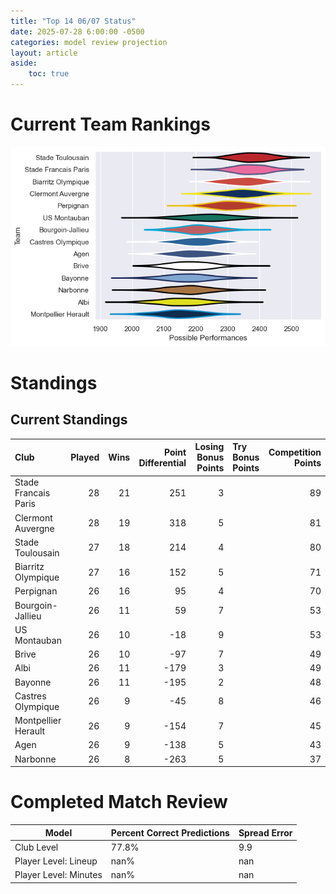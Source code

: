 ```yaml
---  
title: "Top 14 06/07 Status"  
date: 2025-07-28 6:00:00 -0500  
categories: model review projection  
layout: article  
aside:  
    toc: true  
---
```

# Current Team Rankings


![Club Rankings](plots/rankings_Top_14_0607.png)
# Standings

## Current Standings


| Club                 |   Played |   Wins |   Point Differential |   Losing Bonus Points | Try Bonus Points   |   Competition Points |
|:---------------------|---------:|-------:|---------------------:|----------------------:|:-------------------|---------------------:|
| Stade Francais Paris |       28 |     21 |                  251 |                     3 |                    |                   89 |
| Clermont Auvergne    |       28 |     19 |                  318 |                     5 |                    |                   81 |
| Stade Toulousain     |       27 |     18 |                  214 |                     4 |                    |                   80 |
| Biarritz Olympique   |       27 |     16 |                  152 |                     5 |                    |                   71 |
| Perpignan            |       26 |     16 |                   95 |                     4 |                    |                   70 |
| Bourgoin-Jallieu     |       26 |     11 |                   59 |                     7 |                    |                   53 |
| US Montauban         |       26 |     10 |                  -18 |                     9 |                    |                   53 |
| Brive                |       26 |     10 |                  -97 |                     7 |                    |                   49 |
| Albi                 |       26 |     11 |                 -179 |                     3 |                    |                   49 |
| Bayonne              |       26 |     11 |                 -195 |                     2 |                    |                   48 |
| Castres Olympique    |       26 |      9 |                  -45 |                     8 |                    |                   46 |
| Montpellier Herault  |       26 |      9 |                 -154 |                     7 |                    |                   45 |
| Agen                 |       26 |      9 |                 -138 |                     5 |                    |                   43 |
| Narbonne             |       26 |      8 |                 -263 |                     5 |                    |                   37 |



# Completed Match Review


| Model | Percent Correct Predictions | Spread Error |
| ------ | ------ | ------ |
| Club Level | 77.8% | 9.9 |
| Player Level: Lineup | nan% | nan |
| Player Level: Minutes | nan% | nan |

